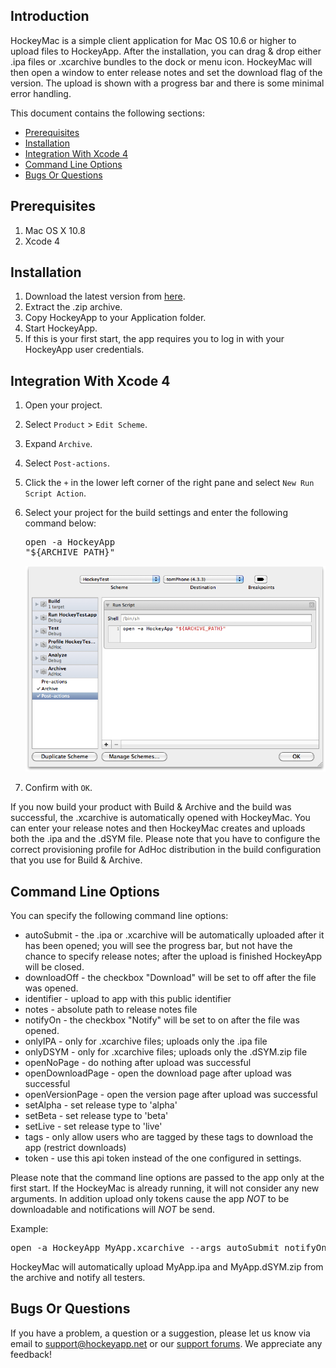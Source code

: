
## Introduction

HockeyMac is a simple client application for Mac OS 10.6 or higher to upload files to HockeyApp. After the installation, you can drag & drop either .ipa files or .xcarchive bundles to the dock or menu icon. HockeyMac will then open a window to enter release notes and set the download flag of the version. The upload is shown with a progress bar and there is some minimal error handling.

This document contains the following sections:

- [Prerequisites](#prerequisites)
- [Installation](#installation)
- [Integration With Xcode 4](#xcode)
- [Command Line Options](#cmd)
- [Bugs Or Questions](#bugs)

<a id="prerequisites"></a> 
## Prerequisites

1. Mac OS X 10.8
2. Xcode 4

<a id="installation"></a> 
## Installation

1. Download the latest version from [here](https://rink.hockeyapp.net/api/2/apps/67503a7926431872c4b6c1549f5bd6b1?format=zip).
2. Extract the .zip archive.
3. Copy HockeyApp to your Application folder.
4. Start HockeyApp.
5. If this is your first start, the app requires you to log in with your HockeyApp user credentials.

<a id="xcode"></a> 
## Integration With Xcode 4

1. Open your project.
2. Select `Product` > `Edit Scheme`.
3. Expand `Archive`.
4. Select `Post-actions`.
5. Click the `+` in the lower left corner of the right pane and select `New Run Script Action`.
6. Select your project for the build settings and enter the following command below:<pre>open -a HockeyApp "${ARCHIVE_PATH}"</pre>

    <img src="XcodeArchivePostAction_normal.png"/>
7. Confirm with `OK`.

If you now build your product with Build & Archive and the build was successful, the .xcarchive is automatically opened with HockeyMac. You can enter your release notes and then HockeyMac creates and uploads both the .ipa and the .dSYM file. Please note that you have to configure the correct provisioning profile for AdHoc distribution in the build configuration that you use for Build & Archive.

	
<a id="cmd"></a> 
## Command Line Options

You can specify the following command line options:

* autoSubmit - the .ipa or .xcarchive will be automatically uploaded after it has been opened; you will see the progress bar, but not have the chance to specify release notes; after the upload is finished HockeyApp will be closed.
* downloadOff - the checkbox "Download" will be set to off after the file was opened.
* identifier - upload to app with this public identifier
* notes - absolute path to release notes file
* notifyOn - the checkbox "Notify" will be set to on after the file was opened.
* onlyIPA - only for .xcarchive files; uploads only the .ipa file
* onlyDSYM - only for .xcarchive files; uploads only the .dSYM.zip file
* openNoPage - do nothing after upload was successful
* openDownloadPage - open the download page after upload was successful
* openVersionPage - open the version page after upload was successful
* setAlpha - set release type to 'alpha'
* setBeta - set release type to 'beta'
* setLive - set release type to 'live'
* tags - only allow users who are tagged by these tags to download the app (restrict downloads)
* token - use this api token instead of the one configured in settings.

Please note that the command line options are passed to the app only at the first start. If the HockeyMac is already running, it will not consider any new arguments. In addition upload only tokens cause the app _NOT_ to be downloadable and notifications will _NOT_ be send.

Example:

<pre>open -a HockeyApp MyApp.xcarchive --args autoSubmit notifyOn openDownloadPage</pre>

HockeyMac will automatically upload MyApp.ipa and MyApp.dSYM.zip from the archive and notify all testers.

<a id="bugs"></a> 
## Bugs Or Questions

If you have a problem, a question or a suggestion, please let us know via email to support@hockeyapp.net or our [support forums](http://support.hockeyapp.net). We appreciate any feedback!
